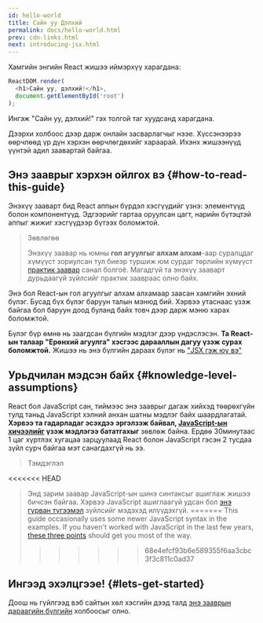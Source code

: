 ```yaml
---
id: hello-world
title: Сайн уу Дэлхий
permalink: docs/hello-world.html
prev: cdn-links.html
next: introducing-jsx.html
---
```


Хамгийн энгийн React жишээ иймэрхүү харагдана:

```js
ReactDOM.render(
  <h1>Сайн уу, дэлхий!</h1>,
  document.getElementById('root')
);
```

Ингэж "Сайн уу, дэлхий!" гэх толгой таг хуудсанд харагдана.

[](codepen://hello-world)

Дээрхи холбоос дээр дарж онлайн засварлагчыг нээе. Хүссэнээрээ ѳѳрчлѳѳд үр дүн хэрхэн ѳѳрчлѳгдѳхийг хараарай. Ихэнх жишээнүүд үүнтэй адил заавартай байгаа.


## Энэ зааврыг хэрхэн ойлгох вэ {#how-to-read-this-guide}

Энэхүү зааварт бид React аппын бүрдэл хэсгүүдийг үзнэ: элементүүд болон компонентүүд. Эдгээрийг гартаа оруулсан цагт, нарийн бүтэцтэй аппыг жижиг хэсгүүдээр бүтээх боломжтой.

>Зѳвлѳгѳѳ
>
>Энэхүү заавар нь юмны **гол агуулгыг алхам алхам**-аар суралцдаг хүмүүст зориулсан тул биеэр туршиж юм сурдаг тѳрлийн хүмүүст [практик заавар](/tutorial/tutorial.html) санал болгоё. Магадгүй та энэхүү зааварт дурьдаагүй зүйлсийг практик заавраас олно байх.

Энэ бол React-ын гол агуулгыг алхам алхамаар заасан хамгийн эхний бүлэг. Бусад бүх бүлэг баруун талын мэнюд бий. Хэрвээ утаснаас үзэж байгаа бол баруун доод буланд байх товч дээр дарж мэню харах боломжтой.

Бүлэг бүр ѳмнѳ нь заагдсан бүлгийн мэдлэг дээр үндэслэсэн. **Ta React-ын талаар "Ерѳнхий агуулга" хэсгээс дарааллын дагуу үзэж сурах боломжтой.** Жишээ нь энэ бүлгийн дараах бүлэг нь ["JSX гэж юу вэ"](/docs/introducing-jsx.html)

## Урьдчилан мэдсэн байх {#knowledge-level-assumptions}

React бол JavaScript сан, тиймээс энэ зааврыг дагаж хийхэд тѳѳрѳхгүйн тулд таньд JavaScript хэлний анхан шатны мэдлэг байх шаардлагатай. **Хэрвээ та гадарладаг эсэхдээ эргэлзэж байвал, [JavaScript-ын хичээлийг](https://developer.mozilla.org/en-US/docs/Web/JavaScript/A_re-introduction_to_JavaScript) үзэж мэдлэгээ бататгахыг** зѳвлѳж байна. Ердѳѳ 30минутаас 1 цаг хүртлэх хугацаа зарцуулаад React болон JavaScript гэсэн 2 тусдаа зүйл сурч байгаа мэт санагдахгүй нь ээ.

>Тэмдэглэл
>
<<<<<<< HEAD
>Энд зарим заавар JavaScript-ын шинэ синтаксыг ашиглаж жишээ бичсэн байгаа. Хэрвээ JavaScript ашиглаагүй удсан бол [энэ гурван түгээмэл](https://gist.github.com/gaearon/683e676101005de0add59e8bb345340c) зүйлсийг мэдэхэд илүүдэхгүй.
=======
>This guide occasionally uses some newer JavaScript syntax in the examples. If you haven't worked with JavaScript in the last few years, [these three points](https://gist.github.com/gaearon/683e676101005de0add59e8bb345340c) should get you most of the way.
>>>>>>> 68e4efcf93b6e589355f6aa3cbc3f3c811c0ad37



## Ингээд эхэлцгээе! {#lets-get-started}

Доош нь гүйлгээд вэб сайтын хѳл хэсгийн дээд талд [энэ зааврын дараагийн бүлгийн](/docs/introducing-jsx.html) холбоосыг олно.


